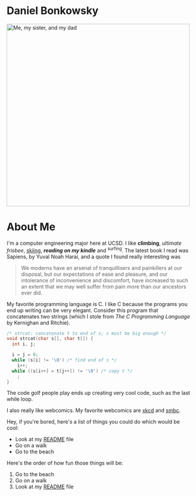 # Daniel Bonkowsky

<img src="daniel.png" alt="Me, my sister, and my dad" width="500"/>

# About Me

I'm a computer engineering major here at UCSD. I like **climbing**, _ultimate frisbee_, <ins>skiing</ins>, ***reading on my kindle*** and <sup>surfing</sup>. The latest book I read was Sapiens, by Yuval Noah Harai, and a quote I found really interesting was

> We moderns have an arsenal of tranquillisers and painkillers at our disposal, but our expectations of ease and pleasure, and our intolerance of inconvenience and discomfort, have increased to such an extent that we may well suffer from pain more than our ancestors ever did.

My favorite programming language is C. I like C because the programs you end up writing can be very elegant. Consider this program that concatenates two strings (which I stole from _The C Programming Language_ by Kernighan and Ritchie). 

```c
/* strcat: concatenate t to end of s; s must be big enough */
void strcat(char s[], char t[]) {
  int i, j;

  i = j = 0;
  while (s[i] != '\0') /* find end of s */
    i++;
  while ((s[i++] = t[j++]) != '\0') /* copy t */
    ;
}
```

The code golf people play ends up creating very cool code, such as the last while loop.

I also really like webcomics. My favorite webcomics are [xkcd](https://xkcd.com/) and [smbc](https://www.smbc-comics.com/).

Hey, if you're bored, here's a list of things you could do which would be cool:
- Look at my [README](README.md) file
- Go on a walk
- Go to the beach

Here's the order of how fun those things will be:
1. Go to the beach
2. Go on a walk
3. Look at my [README](README.md) file
